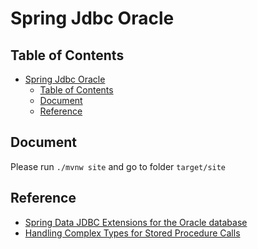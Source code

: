 # Spring Jdbc Oracle

## Table of Contents

<!-- TOC -->
* [Spring Jdbc Oracle](#spring-jdbc-oracle)
  * [Table of Contents](#table-of-contents)
  * [Document](#document)
  * [Reference](#reference)
<!-- TOC -->

## Document

Please run `./mvnw site` and go to folder `target/site`

## Reference

- [Spring Data JDBC Extensions for the Oracle database](https://github.com/spring-attic/spring-data-jdbc-ext)
- [Handling Complex Types for Stored Procedure Calls](https://docs.spring.io/spring-framework/reference/data-access/jdbc/parameter-handling.html#jdbc-complex-types)